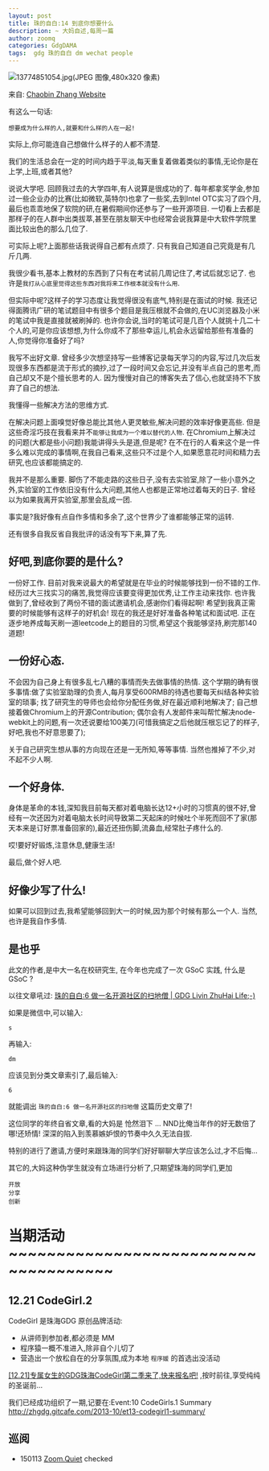 ```yaml
---
layout: post
title: 珠的自白:14 到底你想要什么
description: ~ 大妈自述,每周一篇
author: zoomq
categories: GdgDAMA
tags:  gdg 珠的自白 dm wechat people
---
```


![13774851054.jpg(JPEG 图像,480x320 像素)](http://www.iyangcong.com/upload/topic/cover/13774851054.jpg)

来自: [Chaobin Zhang Website](http://zhchbin.github.io/2013/10/24/what-do-you-want/)

有这么一句话:

    想要成为什么样的人,就要和什么样的人在一起!

实际上,你可能连自己想做什么样子的人都不清楚. 

我们的生活总会在一定的时间内趋于平淡,每天重复着做着类似的事情,无论你是在上学,上班,或者其他?

说说大学吧. 回顾我过去的大学四年,有人说算是很成功的了. 
每年都拿奖学金,参加过一些企业办的比赛(比如微软,英特尔)也拿了一些奖,去到Intel OTC实习了四个月,最后也乖乖地保了软院的研,在暑假期间你还参与了一些开源项目. 
一切看上去都是那样子的在人群中出类拔萃,甚至在朋友聊天中也经常会说我算是中大软件学院里面比较出色的那么几位了. 

可实际上呢?上面那些话我说得自己都有点烦了. 只有我自己知道自己究竟是有几斤几两. 

<!--more-->

我很少看书,基本上教材的东西到了只有在考试前几周记住了,考试后就忘记了. 
也许是`我打从心底里觉得这些东西对我将来工作根本就没有什么用`. 

但实际中呢?这样子的学习态度让我觉得很没有底气,特别是在面试的时候. 
我还记得面腾讯广研的笔试题目中有很多个题目是我压根就不会做的,在UC浏览器及小米的笔试中我是直接就被刷掉的. 
也许你会说,当时的笔试可是几百个人就挑十几二十个人的,可是你应该想想,为什么你成不了那些幸运儿,机会永远留给那些有准备的人,你觉得你准备好了吗?

我写不出好文章. 
曾经多少次想坚持写一些博客记录每天学习的内容,写过几次后发现很多东西都是流于形式的摘抄,过了一段时间又会忘记,并没有半点自己的思考,而自己却又不是个擅长思考的人. 
因为慢慢对自己的博客失去了信心,也就坚持不下放弃了自己的想法. 

我懂得一些解决方法的思维方式. 

在解决问题上面嗅觉好像总能比其他人更灵敏些,解决问题的效率好像更高些. 
但是这些奇淫巧技在我看来并不`能够让我成为一个难以替代的人物`. 
在Chromium上解决过的问题(大都是些小问题)我能讲得头头是道,但是呢?
在不在行的人看来这个是一件多么难以完成的事情啊,在我自己看来,这些只不过是个人,如果愿意花时间和精力去研究,也应该都能搞定的. 

我并不是那么重要. 脚伤了不能走路的这些日子,没有去实验室,除了一些小意外之外,实验室的工作依旧没有什么大问题,其他人也都是正常地过着每天的日子. 
曾经以为如果我离开实验室,那里会乱成一团. 

事实是?我好像有点自作多情和多余了,这个世界少了谁都能够正常的运转. 

还有很多自我反省自我批评的话没有写下来,算了先. 

## 好吧,到底你要的是什么?

一份好工作. 目前对我来说最大的希望就是在毕业的时候能够找到一份不错的工作. 
经历过大三找实习的痛苦,我觉得应该要变得更加优秀,让工作主动来找你. 
也许我做到了,曾经收到了两份不错的面试邀请机会,感谢你们看得起啊!
希望到我真正需要的时候能够有这样子的好机会!
现在的我还是好好准备各种笔试和面试吧. 
正在逐步地养成每天刷一道leetcode上的题目的习惯,希望这个我能够坚持,刷完那140道题!

## 一份好心态. 
不会因为自己身上有很多乱七八糟的事情而失去做事情的热情. 
这个学期的确有很多事情:做了实验室助理的负责人,每月享受600RMB的待遇也要每天纠结各种实验室的琐事;
找了研究生的导师也会给你分配任务做,好在最近顺利地解决了;
自己想接着做Chromium上的开源Contribution;
偶尔会有人发邮件来叫帮忙解决node-webkit上的问题,有一次还说要给100美刀(可惜我搞定之后他就压根忘记了的样子,好吧,我也不好意思要了);

关于自己研究生想从事的方向现在还是一无所知,等等事情. 
当然也推掉了不少,对不起不少人啊. 

## 一个好身体. 

身体是革命的本钱,深知我目前每天都对着电脑长达12+小时的习惯真的很不好,曾经有一次还因为对着电脑太长时间导致第二天起床的时候吐个半死而回不了家(那天本来是订好票准备回家的),最近还扭伤脚,流鼻血,经常肚子疼什么的. 

哎!要好好锻炼,注意休息,健康生活!

最后,做个好人吧. 

## 好像少写了什么!

如果可以回到过去,我希望能够回到大一的时候,因为那个时候有那么一个人. 
当然,也许是我自作多情. 


## 是也乎

此文的作者,是中大一名在校研究生, 在今年也完成了一次 GSoC 实践,
什么是 GSoC ?

以往文章吼过:
[珠的自白:6 做一名开源社区的扫地僧 | GDG Livin ZhuHai Life;-)](http://zhgdg.gitcafe.com/2013-10/dm5-gsoc2014/)

如果是微信中,可以输入: 

    s

再输入:

    dm

应该见到分类文章索引了,最后输入:

    6

就能调出 `珠的自白:6 做一名开源社区的扫地僧` 这篇历史文章了!

这位同学的年终自省文章,看的大妈是 怆然泪下 ... NND比俺当年作的好无数倍了哪!还矫情!
深深的陷入到羡慕嫉妒恨的节奏中久久无法自拔.

特别的进行了邀请,方便时来跟珠海的同学们好好聊聊大学应该怎么过,才不后悔...

其它的,大妈这种伪学生就没有立场进行分析了,只期望珠海的同学们,更加

    开放
    分享
    创新



# 当期活动 ~~~~~~~~~~~~~~~~~~~~~~~~~~~~~~~~~~~~~



## 12.21 CodeGirl.2

CodeGirl 是珠海GDG 原创品牌活动:

- 从讲师到参加者,都必须是 MM
- 程序猿一概不准进入,除非自个儿切了
- 营造出一个放松自在的分享氛围,成为本地 `程序媛` 的首选出没活动

[[12.21]专属女生的GDG珠海CodeGirl第二季来了,快来报名吧!](http://www.chinagdg.com/thread-3367-1-1.html)
,按时前往,享受纯纯的圣诞前...

我们已经成功组织了一期,记要在:Event:10 CodeGirls.1 Summary
      http://zhgdg.gitcafe.com/2013-10/et13-codegirl1-summary/







## 巡阅
- 150113 [Zoom.Quiet](http://zoomquiet.io/) checked




